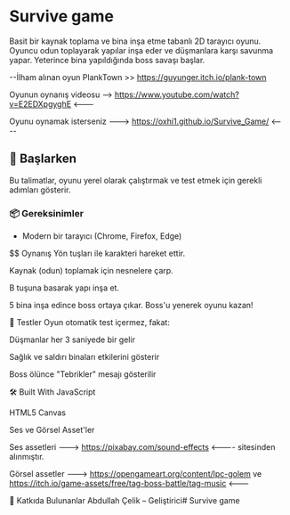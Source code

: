 # Survive game

Basit bir kaynak toplama ve bina inşa etme tabanlı 2D tarayıcı oyunu. Oyuncu odun toplayarak yapılar inşa eder ve düşmanlara karşı savunma yapar. Yeterince bina yapıldığında boss savaşı başlar.

--İlham alınan oyun PlankTown >> https://guyunger.itch.io/plank-town

Oyunun oynanış videosu	--> https://www.youtube.com/watch?v=E2EDXpgyghE <--- 

Oyunu oynamak isterseniz ---> https://oxhi1.github.io/Survive_Game/  <----

## 🚀 Başlarken

Bu talimatlar, oyunu yerel olarak çalıştırmak ve test etmek için gerekli adımları gösterir.

### 📦 Gereksinimler

- Modern bir tarayıcı (Chrome, Firefox, Edge)

$$ Oynanış
Yön tuşları ile karakteri hareket ettir.

Kaynak (odun) toplamak için nesnelere çarp.

B tuşuna basarak yapı inşa et.

5 bina inşa edince boss ortaya çıkar. Boss'u yenerek oyunu kazan!

🧪 Testler
Oyun otomatik test içermez, fakat:

Düşmanlar her 3 saniyede bir gelir

Sağlık ve saldırı binaları etkilerini gösterir

Boss ölünce "Tebrikler" mesajı gösterilir

🛠️ Built With
JavaScript

HTML5 Canvas

Ses ve Görsel Asset'ler

Ses assetleri ---> https://pixabay.com/sound-effects <---- sitesinden alınmıştır.

Görsel assetler ---> https://opengameart.org/content/lpc-golem ve https://itch.io/game-assets/free/tag-boss-battle/tag-music <---

👥 Katkıda Bulunanlar
Abdullah Çelik – Geliştirici# Survive game
